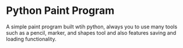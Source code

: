 # Python Paint Program
 A simple paint program built wtih python, always you to use many tools such as a pencil, marker, and shapes tool and also features saving and loading functionality.
